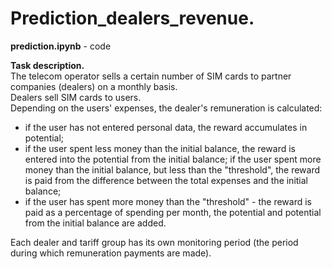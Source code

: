 # Prediction_dealers_revenue.

**prediction.ipynb** - code  

**Task description.**  
The telecom operator sells a certain number of SIM cards to partner companies (dealers) on a monthly basis.    
Dealers sell SIM cards to users.    
Depending on the users' expenses, the dealer's remuneration is calculated:
- if the user has not entered personal data, the reward accumulates in potential; 
- if the user spent less money than the initial balance, the reward is entered into the potential from the initial balance; if the user spent more money than the initial balance, but less than the "threshold", the reward is paid from the difference between the total expenses and the initial balance; 
- if the user has spent more money than the "threshold" - the reward is paid as a percentage of spending per month, the potential and potential from the initial balance are added.

Each dealer and tariff group has its own monitoring period (the period during which remuneration payments are made). 
